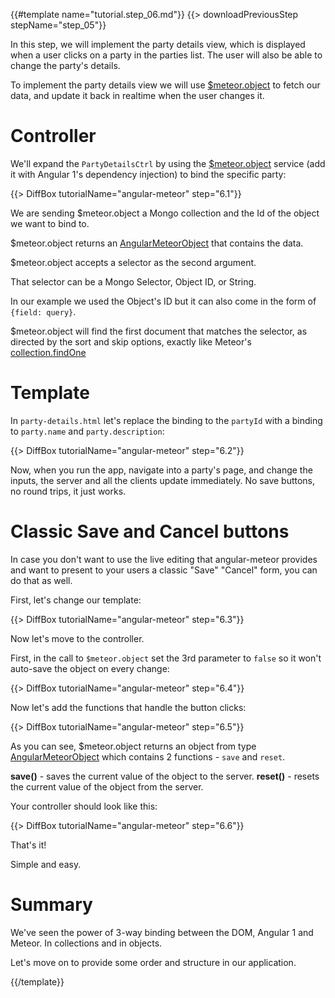 {{#template name="tutorial.step_06.md"}}
{{> downloadPreviousStep stepName="step_05"}}

In this step, we will implement the party details view, which is displayed when a user clicks on a party in the parties list.
The user will also be able to change the party's details.

To implement the party details view we will use [$meteor.object](/api/meteorObject) to fetch our data, and update it back in realtime when the user changes it.

# Controller

We'll expand the `PartyDetailsCtrl` by using the [$meteor.object](/api/meteorObject) service (add it with Angular 1's dependency injection) to bind the specific party:

{{> DiffBox tutorialName="angular-meteor" step="6.1"}}

We are sending $meteor.object a Mongo collection and the Id of the object we want to bind to.

$meteor.object returns an [AngularMeteorObject](/api/meteorObject) that contains the data.

$meteor.object accepts a selector as the second argument.

That selector can be a Mongo Selector, Object ID, or String.

In our example we used the Object's ID but it can also come in the form of `{field: query}`.

$meteor.object will find the first document that matches the selector,
as directed by the sort and skip options, exactly like Meteor's [collection.findOne](http://docs.meteor.com/#/full/findone)


# Template

In `party-details.html` let's replace the binding to the `partyId` with a binding to `party.name` and `party.description`:

{{> DiffBox tutorialName="angular-meteor" step="6.2"}}

Now, when you run the app, navigate into a party's page, and change the inputs, the server and all the clients update immediately.
No save buttons, no round trips, it just works.

# Classic Save and Cancel buttons

In case you don't want to use the live editing that angular-meteor provides and want to present to your users a classic "Save" "Cancel" form, you can do that as well.

First, let's change our template:

{{> DiffBox tutorialName="angular-meteor" step="6.3"}}

Now let's move to the controller.

First, in the call to `$meteor.object` set the 3rd parameter to `false` so it won't auto-save the object on every change:

{{> DiffBox tutorialName="angular-meteor" step="6.4"}}

Now let's add the functions that handle the button clicks:

{{> DiffBox tutorialName="angular-meteor" step="6.5"}}

As you can see, $meteor.object returns an object from type [AngularMeteorObject](/api/meteorObject) which contains 2 functions - `save` and `reset`.

**save()** - saves the current value of the object to the server.
**reset()** - resets the current value of the object from the server.

Your controller should look like this:

{{> DiffBox tutorialName="angular-meteor" step="6.6"}}

That's it!

Simple and easy.


# Summary

We've seen the power of 3-way binding between the DOM, Angular 1 and Meteor.  In collections and in objects.

Let's move on to provide some order and structure in our application.

{{/template}}
